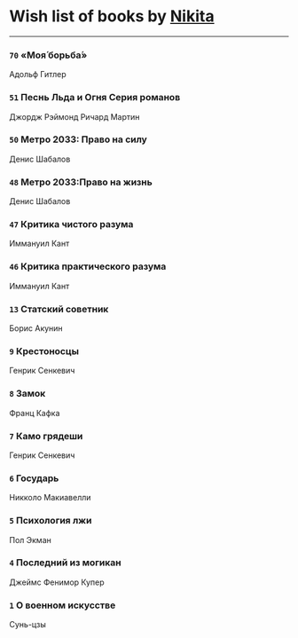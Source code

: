 # Wish list of books by [Nikita](http://vk.com/id100684315)
---

### `70` «Моя́ борьба́»
Адольф Гитлер

### `51` Песнь Льда и Огня Серия романов
Джордж Рэймонд Ричард Мартин

### `50` Метро 2033: Право на силу
Денис Шабалов

### `48` Метро 2033:Право на жизнь
Денис Шабалов

### `47` Критика чистого разума
Иммануил Кант

### `46` Критика практического разума
Иммануил Кант

### `13` Статский советник
Борис Акунин

### `9` Крестоносцы
Генрик Сенкевич

### `8` Замок
Франц Кафка

### `7` Камо грядеши
Генрик Сенкевич

### `6` Государь
Никколо Макиавелли

### `5` Психология лжи
Пол Экман

### `4` Последний из могикан
Джеймс Фенимор Купер

### `1` О военном искусстве
Сунь-цзы

